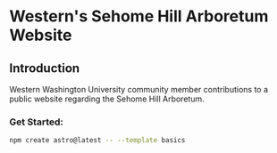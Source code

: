 # Western's Sehome Hill Arboretum Website

## Introduction
Western Washington University community member contributions to a public website regarding the Sehome Hill Arboretum.


### Get Started:
```sh
npm create astro@latest -- --template basics
```
